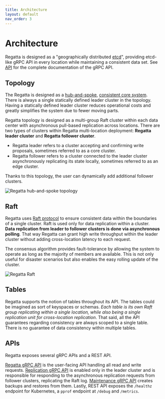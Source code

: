 ```yaml
---
title: Architecture
layout: default
nav_order: 3
---
```


# Architecture

Regatta is designed as a "geographically distributed [etcd](https://etcd.io)", providing etcd-like gRPC API in every location
while maintaining a consistent data set. See [API](/api) for the complete documentation of the gRPC API.

## Topology

The Regatta is designed as a
[hub-and-spoke](https://en.wikipedia.org/wiki/Spoke–hub_distribution_paradigm),
[consistent core system](https://martinfowler.com/articles/patterns-of-distributed-systems/consistent-core.html).
There is always a single statically defined leader cluster in the topology. Having a statically defined leader cluster
reduces operational costs and greatly simplifies the system due to fewer moving parts.

Regatta topology is designed as a multi-group Raft cluster within each data center with asynchronous
pull-based replication across locations. There are two types of clusters within Regatta multi-location deployment:
**Regatta leader cluster** and **Regatta follower cluster**.

* Regatta leader refers to a cluster accepting and confirming write proposals, sometimes referred to as a core cluster.
* Regatta follower refers to a cluster connected to the leader cluster asynchronously replicating its state locally,
  sometimes referred to as an edge cluster.

Thanks to this topology, the user can dynamically add additional follower clusters.

![Regatta hub-and-spoke topology](/static/topology.png "Regatta hub-and-spoke topology")

## Raft

Regatta uses [Raft protocol](https://raft.github.io) to ensure consistent data within the boundaries of a single cluster.
Raft is used only for data replication within a cluster. **Data replication from leader to follower clusters is
done via asynchronous polling**. That way Regatta can grant high write throughput within the
leader cluster without adding cross-location latency to each request.

The consensus algorithm provides fault-tolerance by allowing the system to operate as long as the majority of members
are available. This is not only useful for disaster scenarios but also enables the easy rolling update of the cluster.

![Regatta Raft](/static/raft.png "Regatta Raft")

## Tables

Regatta supports the notion of tables throughout its API. The tables could be imagined as sort of keyspaces or schemas.
*Each table is its own Raft group replicating within a single location, while also being a single replication unit for
cross-location replication*. That said, all the API guarantees regarding consistency are always scoped to a single table.
There is no guarantee of data consistency within multiple tables.

## APIs

Regatta exposes several gRPC APIs and a REST API.

[Regatta gRPC API](/api/#regatta-proto) is the user-facing API handling all read and write requests.
[Replication gRPC API](/api/#replication-proto) is enabled only in the leader cluster and is
responsible for responding to the asynchronous replication requests from follower clusters,
replicating the Raft log.
[Maintenance gRPC API](/api/#maintenance-proto) creates backups and restores from them.
Lastly, REST API exposes the `/healthz` endpoint for Kubernetes, a `pprof` endpoint at `/debug`
and `/metrics`.
